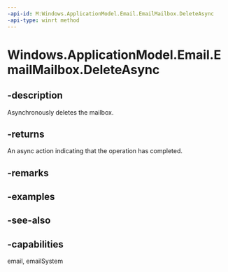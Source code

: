 ```yaml
---
-api-id: M:Windows.ApplicationModel.Email.EmailMailbox.DeleteAsync
-api-type: winrt method
---
```


<!-- Method syntax
public Windows.Foundation.IAsyncAction DeleteAsync()
-->

# Windows.ApplicationModel.Email.EmailMailbox.DeleteAsync

## -description
Asynchronously deletes the mailbox.

## -returns
An async action indicating that the operation has completed.

## -remarks

## -examples

## -see-also

## -capabilities
email, emailSystem
